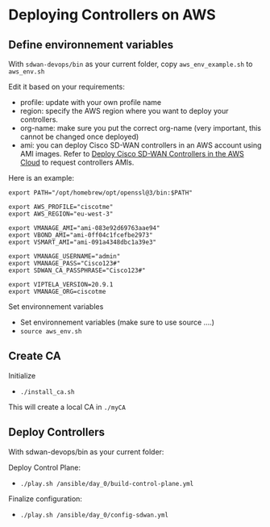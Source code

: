 # Deploying Controllers on AWS

## Define environnement variables

With `sdwan-devops/bin` as your current folder, copy `aws_env_example.sh` to `aws_env.sh`

Edit it based on your requirements:
- profile: update with your own profile name
- region: specify the AWS region where you want to deploy your controllers. 
- org-name: make sure you put the correct org-name (very important, this cannot be changed once deployed)
- ami: you can deploy Cisco SD-WAN controllers in an AWS account using AMI images. Refer to [Deploy Cisco SD-WAN Controllers in the AWS Cloud](https://www.cisco.com/c/en/us/td/docs/routers/sdwan/configuration/sdwan-xe-gs-book/controller-aws.html) to request controllers AMIs.

Here is an example:

```
export PATH="/opt/homebrew/opt/openssl@3/bin:$PATH"

export AWS_PROFILE="ciscotme"
export AWS_REGION="eu-west-3"

export VMANAGE_AMI="ami-083e92d69763aae94"
export VBOND_AMI="ami-0ff04c1fcefbe2973"
export VSMART_AMI="ami-091a4348dbc1a39e3"

export VMANAGE_USERNAME="admin"
export VMANAGE_PASS="Cisco123#"
export SDWAN_CA_PASSPHRASE="Cisco123#"

export VIPTELA_VERSION=20.9.1
export VMANAGE_ORG=ciscotme
```

Set environnement variables
  - Set environnement variables (make sure to use source ....)
  - `source aws_env.sh`


## Create CA

Initialize
- `./install_ca.sh`

This will create a local CA in `./myCA`


## Deploy Controllers 

With sdwan-devops/bin as your current folder:

Deploy Control Plane:
- `./play.sh /ansible/day_0/build-control-plane.yml`

Finalize configuration:
- `./play.sh /ansible/day_0/config-sdwan.yml`

